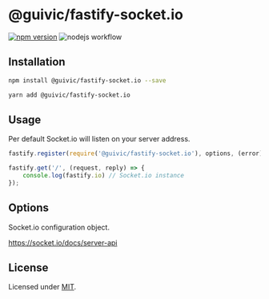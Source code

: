 # @guivic/fastify-socket.io
[![npm version](https://badge.fury.io/js/@guivic%2Ffastify-socket.io.svg)](https://badge.fury.io/js/@guivic%2Ffastify-socket.io)
![nodejs workflow](https://github.com/guivic/fastify-socket.io/actions/workflows/nodejs.yml/badge.svg)

## Installation

```bash
npm install @guivic/fastify-socket.io --save

yarn add @guivic/fastify-socket.io
```

## Usage

Per default Socket.io will listen on your server address.

```javascript
fastify.register(require('@guivic/fastify-socket.io'), options, (error) => console.error(error));

fastify.get('/', (request, reply) => {
	console.log(fastify.io) // Socket.io instance
});
```

## Options

Socket.io configuration object.

<https://socket.io/docs/server-api>

## License

Licensed under [MIT](./LICENSE).
